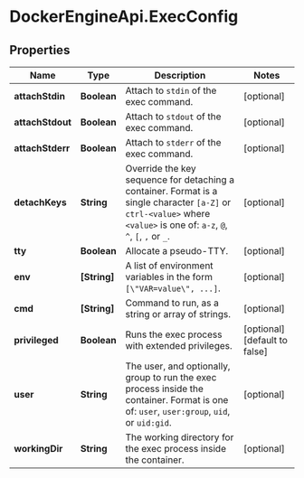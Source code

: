 # DockerEngineApi.ExecConfig

## Properties
Name | Type | Description | Notes
------------ | ------------- | ------------- | -------------
**attachStdin** | **Boolean** | Attach to `stdin` of the exec command. | [optional] 
**attachStdout** | **Boolean** | Attach to `stdout` of the exec command. | [optional] 
**attachStderr** | **Boolean** | Attach to `stderr` of the exec command. | [optional] 
**detachKeys** | **String** | Override the key sequence for detaching a container. Format is a single character `[a-Z]` or `ctrl-<value>` where `<value>` is one of: `a-z`, `@`, `^`, `[`, `,` or `_`.  | [optional] 
**tty** | **Boolean** | Allocate a pseudo-TTY. | [optional] 
**env** | **[String]** | A list of environment variables in the form `[\"VAR=value\", ...]`.  | [optional] 
**cmd** | **[String]** | Command to run, as a string or array of strings. | [optional] 
**privileged** | **Boolean** | Runs the exec process with extended privileges. | [optional] [default to false]
**user** | **String** | The user, and optionally, group to run the exec process inside the container. Format is one of: `user`, `user:group`, `uid`, or `uid:gid`.  | [optional] 
**workingDir** | **String** | The working directory for the exec process inside the container.  | [optional] 



